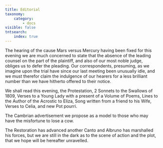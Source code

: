 ```yaml
---
title: Editorial
taxonomy:
    category:
        - docs
visible: false
tntsearch:
    index: true
---
```


The hearing of the cause Mars versus Mercury having been fixed for this evening we are much concerned to state that the absence of the leading counsel on the part of the plaintiff, and also of our most noble judge, obliges us to defer the pleading. Our correspondents, presuming, as we imagine upon the trial have since our last meeting been unusually idle, and we must therefor claim the indulgence of our hearers for a less brilliant number than we have hitherto offered to their notice.

We shall read this evening, the Protestation, 2 Sonnets to the Swallows of 1809, Verses to a Young Lady with a present of a Volume of Poems, Lines to the Author of the Acrostic to Eliza, Song written from a friend to his Wife, Verses to Celia, and new Pot pourri.

The Cambrian advertisement we propose as a model to those who may have the misfortune to lose a cow.

The Restoration has advanced another Canto and Albruno has marshalled his forces, but we are still in the dark as to the scene of action and the plot, that we hope will be hereafter unravelled.
